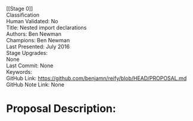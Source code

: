 [[Stage 0]]<br>Classification<br>Human Validated: No<br>Title: Nested import declarations<br>Authors: Ben Newman<br>Champions: Ben Newman<br>Last Presented: July 2016<br>Stage Upgrades:<br>None<br>Last Commit: None<br>Keywords:<br>GitHub Link: https://github.com/benjamn/reify/blob/HEAD/PROPOSAL.md <br>GitHub Note Link: None
# Proposal Description:<br>
